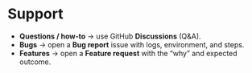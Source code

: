 # Support

- **Questions / how‑to** → use GitHub **Discussions** (Q&A).
- **Bugs** → open a **Bug report** issue with logs, environment, and steps.
- **Features** → open a **Feature request** with the “why” and expected outcome.
